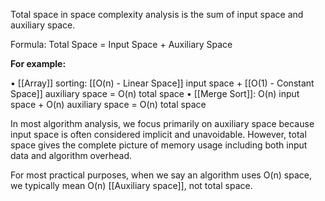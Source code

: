 Total space in space complexity analysis is the sum of input space and auxiliary space.

Formula: Total Space = Input Space + Auxiliary Space

**For example:**

• [[Array]] sorting: [[O(n) - Linear Space]] input space + [[O(1) - Constant Space]] auxiliary space = O(n) total space
• [[Merge Sort]]: O(n) input space + O(n) auxiliary space = O(n) total space

In most algorithm analysis, we focus primarily on auxiliary space because input space is often considered implicit and unavoidable. However, total space gives the complete picture of memory usage including both input data and algorithm overhead.

For most practical purposes, when we say an algorithm uses O(n) space, we typically mean O(n) [[Auxiliary space]], not total space.